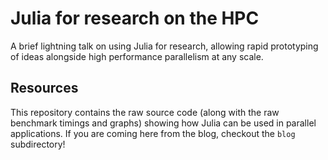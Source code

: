 # Julia for research on the HPC

A brief lightning talk on using Julia for research, allowing rapid prototyping of ideas alongside high performance parallelism at any scale.

## Resources

This repository contains the raw source code (along with the raw benchmark timings and graphs) showing how Julia can be used in parallel applications. If you are coming here from the blog, checkout the `blog` subdirectory!
